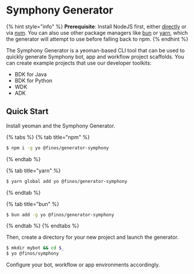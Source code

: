 # Symphony Generator

{% hint style="info" %}
**Prerequisite**: Install NodeJS first, either [directly](https://nodejs.org/en) or via [nvm](https://github.com/nvm-sh/nvm). You can also use other package managers like [bun](https://bun.sh) or [yarn](https://yarnpkg.com), which the generator will attempt to use before falling back to npm.
{% endhint %}

The Symphony Generator is a yeoman-based CLI tool that can be used to quickly generate Symphony bot, app and workflow project scaffolds. You can create example projects that use our developer toolkits:

* BDK for Java
* BDK for Python
* WDK
* ADK

## Quick Start

Install yeoman and the Symphony Generator.

{% tabs %}
{% tab title="npm" %}
```bash
$ npm i -g yo @finos/generator-symphony
```
{% endtab %}

{% tab title="yarn" %}
```bash
$ yarn global add yo @finos/generator-symphony
```
{% endtab %}

{% tab title="bun" %}
```bash
$ bun add -g yo @finos/generator-symphony
```
{% endtab %}
{% endtabs %}

Then, create a directory for your new project and launch the generator.

```bash
$ mkdir mybot && cd $_
$ yo @finos/symphony
```

Configure your bot, workflow or app environments accordingly.

